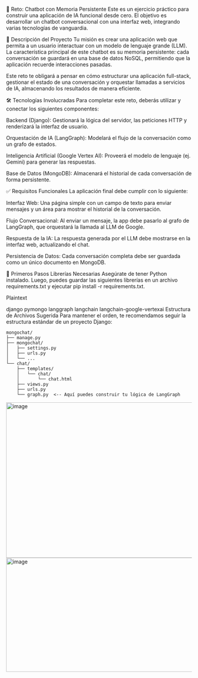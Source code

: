 🧠 Reto: Chatbot con Memoria Persistente
Este es un ejercicio práctico para construir una aplicación de IA funcional desde cero. El objetivo es desarrollar un chatbot conversacional con una interfaz web, integrando varias tecnologías de vanguardia.

📝 Descripción del Proyecto
Tu misión es crear una aplicación web que permita a un usuario interactuar con un modelo de lenguaje grande (LLM). La característica principal de este chatbot es su memoria persistente: cada conversación se guardará en una base de datos NoSQL, permitiendo que la aplicación recuerde interacciones pasadas.

Este reto te obligará a pensar en cómo estructurar una aplicación full-stack, gestionar el estado de una conversación y orquestar llamadas a servicios de IA, almacenando los resultados de manera eficiente.

🛠️ Tecnologías Involucradas
Para completar este reto, deberás utilizar y conectar los siguientes componentes:

Backend (Django): Gestionará la lógica del servidor, las peticiones HTTP y renderizará la interfaz de usuario.

Orquestación de IA (LangGraph): Modelará el flujo de la conversación como un grafo de estados.

Inteligencia Artificial (Google Vertex AI): Proveerá el modelo de lenguaje (ej. Gemini) para generar las respuestas.

Base de Datos (MongoDB): Almacenará el historial de cada conversación de forma persistente.

✅ Requisitos Funcionales
La aplicación final debe cumplir con lo siguiente:

Interfaz Web: Una página simple con un campo de texto para enviar mensajes y un área para mostrar el historial de la conversación.

Flujo Conversacional: Al enviar un mensaje, la app debe pasarlo al grafo de LangGraph, que orquestará la llamada al LLM de Google.

Respuesta de la IA: La respuesta generada por el LLM debe mostrarse en la interfaz web, actualizando el chat.

Persistencia de Datos: Cada conversación completa debe ser guardada como un único documento en MongoDB.

🚀 Primeros Pasos
Librerías Necesarias
Asegúrate de tener Python instalado. Luego, puedes guardar las siguientes librerías en un archivo requirements.txt y ejecutar pip install -r requirements.txt.

Plaintext

django
pymongo
langgraph
langchain
langchain-google-vertexai
Estructura de Archivos Sugerida
Para mantener el orden, te recomendamos seguir la estructura estándar de un proyecto Django:

```
mongochat/
├── manage.py
├── mongochat/
│   ├── settings.py
│   ├── urls.py
│   └── ...
└── chat/
    ├── templates/
    │   └── chat/
    │       └── chat.html
    ├── views.py
    ├── urls.py
    └── graph.py  <-- Aquí puedes construir tu lógica de LangGraph
```
<img width="1349" height="421" alt="image" src="https://github.com/user-attachments/assets/fd32f5e5-c043-417b-bdb5-28c92233ead8" />
<img width="1120" height="309" alt="image" src="https://github.com/user-attachments/assets/b01100c1-3978-4b30-b99e-c2820f9751e4" />

